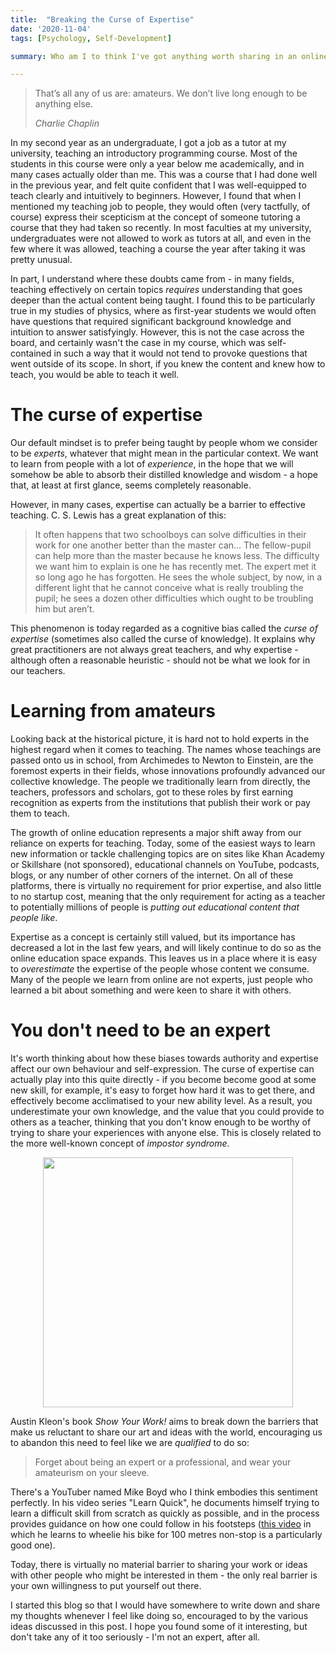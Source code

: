 ```yaml
---
title:  "Breaking the Curse of Expertise"
date: '2020-11-04'
tags: [Psychology, Self-Development]

summary: Who am I to think I've got anything worth sharing in an online blog? This post explores why the attitude behind this question is misguided, how we've been taught to over-value "expertise", and my reasons for starting this blog to share my thoughts online.

---
```


> That’s all any of us are: amateurs. We don’t live long enough to be anything else.
>
> <cite>Charlie Chaplin</cite>


In my second year as an undergraduate, I got a job as a tutor at my university, teaching an introductory programming course. Most of the students in this course were only a year below me academically, and in many cases actually older than me. This was a course that I had done well in the previous year, and felt quite confident that I was well-equipped to teach clearly and intuitively to beginners. However, I found that when I mentioned my teaching job to people, they would often (very tactfully, of course) express their scepticism at the concept of someone tutoring a course that they had taken so recently. In most faculties at my university, undergraduates were not allowed to work as tutors at all, and even in the few where it was allowed, teaching a course the year after taking it was pretty unusual.

In part, I understand where these doubts came from - in many fields, teaching effectively on certain topics *requires* understanding that goes deeper than the actual content being taught. I found this to be particularly true in my studies of physics, where as first-year students we would often have questions that required significant background knowledge and intuition to answer satisfyingly. However, this is not the case across the board, and certainly wasn't the case in my course, which was self-contained in such a way that it would not tend to provoke questions that went outside of its scope. In short, if you knew the content and knew how to teach, you would be able to teach it well.  

# The curse of expertise

Our default mindset is to prefer being taught by people whom we consider to be *experts*, whatever that might mean in the particular context. We want to learn from people with a lot of *experience*, in the hope that we will somehow be able to absorb their distilled knowledge and wisdom - a hope that, at least at first glance, seems completely reasonable.

However, in many cases, expertise can actually be a barrier to effective teaching. C. S. Lewis has a great explanation of this:

> It often happens that two schoolboys can solve difficulties in their work for one another better than the master can... The fellow-pupil can help more than the master because he knows less. The difficulty we want him to explain is one he has recently met. The expert met it so long ago he has forgotten. He sees the whole subject, by now, in a different light that he cannot conceive what is really troubling the pupil; he sees a dozen other difficulties which ought to be troubling him but aren’t.

This phenomenon is today regarded as a cognitive bias called the *curse of expertise* (sometimes also called the curse of knowledge). It explains why great practitioners are not always great teachers, and why expertise - although often a reasonable heuristic - should not be what we look for in our teachers.

# Learning from amateurs

Looking back at the historical picture, it is hard not to hold experts in the highest regard when it comes to teaching. The names whose teachings are passed onto us in school, from Archimedes to Newton to Einstein, are the foremost experts in their fields, whose innovations profoundly advanced our collective knowledge. The people we traditionally learn from directly, the teachers, professors and scholars, got to these roles by first earning recognition as experts from the institutions that publish their work or pay them to teach.

The growth of online education represents a major shift away from our reliance on experts for teaching. Today, some of the easiest ways to learn new information or tackle challenging topics are on sites like Khan Academy or Skillshare (not sponsored), educational channels on YouTube, podcasts, blogs, or any number of other corners of the internet. On all of these platforms, there is virtually no requirement for prior expertise, and also little to no startup cost, meaning that the only requirement for acting as a teacher to potentially millions of people is *putting out educational content that people like*.

Expertise as a concept is certainly still valued, but its importance has decreased a lot in the last few years, and will likely continue to do so as the online education space expands. This leaves us in a place where it is easy to *overestimate* the expertise of the people whose content we consume. Many of the people we learn from online are not experts, just people who learned a bit about something and were keen to share it with others.

# You don't need to be an expert

It's worth thinking about how these biases towards authority and expertise affect our own behaviour and self-expression. The curse of expertise can actually play into this quite directly - if you become become good at some new skill, for example, it's easy to forget how hard it was to get there, and effectively become acclimatised to your new ability level. As a result, you underestimate your own knowledge, and the value that you could provide to others as a teacher, thinking that you don't know enough to be worthy of trying to share your experiences with anyone else. This is closely related to the more well-known concept of *impostor syndrome*.

<p align="center">
    <img src="https://imgs.xkcd.com/comics/impostor_syndrome_2x.png"
    width="400"/>
</p>


Austin Kleon's book *Show Your Work!* aims to break down the barriers that make us reluctant to share our art and ideas with the world, encouraging us to abandon this need to feel like we are *qualified* to do so:

> Forget about being an expert or a professional, and wear your amateurism on your sleeve.

There's a YouTuber named Mike Boyd who I think embodies this sentiment perfectly. In his video series "Learn Quick", he documents himself trying to learn a difficult skill from scratch as quickly as possible, and in the process provides guidance on how one could follow in his footsteps ([this video](https://www.youtube.com/watch?v=lTYJMke4kd8) in which he learns to wheelie his bike for 100 metres non-stop is a particularly good one).

Today, there is virtually no material barrier to sharing your work or ideas with other people who might be interested in them - the only real barrier is your own willingness to put yourself out there.

I started this blog so that I would have somewhere to write down and share my thoughts whenever I feel like doing so, encouraged to by the various ideas discussed in this post. I hope you found some of it interesting, but don't take any of it too seriously - I'm not an expert, after all.
